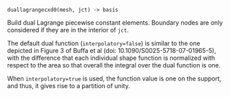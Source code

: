 ```
duallagrangecxd0(mesh, jct) -> basis
```

Build dual Lagrange piecewise constant elements. Boundary nodes are only considered if they are in the interior of `jct`.

The default dual function (`interpolatory=false`) is similar to the one depicted in Figure 3 of  Buffa et al (doi: 10.1090/S0025-5718-07-01965-5), with the difference that each individual shape function is normalized with respect to  the area so that overall the integral over the dual function is one.

When `interpolatory=true` is used, the function value is one on the support, and thus, it gives rise to a partition of unity.
